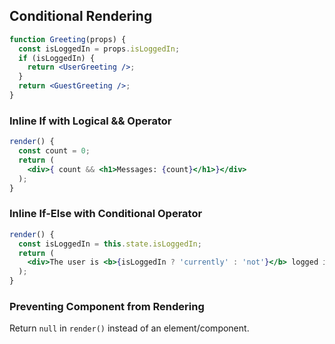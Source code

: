 ## Conditional Rendering

```jsx
function Greeting(props) {
  const isLoggedIn = props.isLoggedIn;
  if (isLoggedIn) {
  	return <UserGreeting />;
  }
  return <GuestGreeting />;
}
```

### Inline If with Logical && Operator

```jsx
render() {
  const count = 0;
  return (
    <div>{ count && <h1>Messages: {count}</h1>}</div>
  );
}
```

### Inline If-Else with Conditional Operator

```jsx
render() {
  const isLoggedIn = this.state.isLoggedIn;
  return (
    <div>The user is <b>{isLoggedIn ? 'currently' : 'not'}</b> logged in.</div>
  );
}
```

### Preventing Component from Rendering

Return `null` in `render()` instead of an element/component.  
